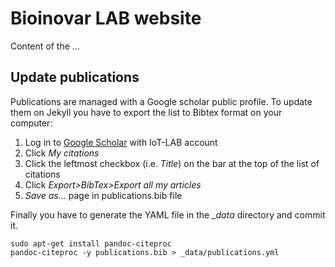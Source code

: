 # Bioinovar LAB website

Content of the ...

## Update publications
Publications are managed with a Google scholar public profile. To update them on Jekyll you have to export the list to Bibtex format on your computer:

1. Log in to [Google Scholar](https://scholar.google.com) with IoT-LAB account
2. Click *My citations*
3. Click the leftmost checkbox (i.e. *Title*) on the bar at the top of the list of citations
4. Click *Export>BibTex>Export all my articles*
5. *Save as...* page in publications.bib file

Finally you have to generate the YAML file in the *_data* directory and commit it.

    sudo apt-get install pandoc-citeproc
    pandoc-citeproc -y publications.bib > _data/publications.yml
